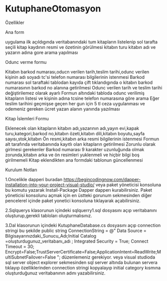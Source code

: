 # KutuphaneOtomasyon
Özellikler

Ana form

uygulama ilk açıldıgında veritabanındaki tum kitapların listelenip sol tarafta seçili kitap kaydının resmi ve özetinin görülmesi
kitabın turu kitabın adı ve yazarın adına gore arama yapılması

Odunc verme formu

Kitabın barkod numarası,oducn verilen tarih,teslim tarihi,odunc verilen kişinin adı soyadı tc'si telefon numarası bilgilerinin istenmesi
Barkod numarası sol taraftaki tablodan kayıda çift tıklandıgında o kitabın barkod numarasının barkod no alanına getirilmesi
Odunc verilen tarih ve teslim tarihi değiştirilemez olarak ayarlı
Formun altındaki tabloda odunc verilimiş kitapların listesi ve kişinin adına tcsine telefon numarasına göre arama
Eğer teslim tarihini geçmişse geçen her gun için 5 tl ceza uygulanması ve odemeniz gereken ücret yazan alanın yanında yazılması

Kitap İslemleri Formu

Eklenecek olan kitapların kitabın adı,yazarının adı,yayın evi,kapak turu,kategori,barkod no,kitabın özeti,kitabın dili,kitabın boyutu,sayfa sayısı,stok,kitabın Ön resmi,kitabın arka resmi bilgilerinin istenmesi
Formun alt tarafında veritabanında kayıtlı olan kitapların getirilmesi
Zorunlu olarak girlmesi gerekenler
Barkod numarası 9 karakter uzunluğunda olmak zorunda,kitabın arka ve ön resimleri yuklenmeli ve hiçbir bilgi boş girilmemeli
Kitap eklendikten ana formdaki tablonun güncellenmesi

Kurulum Notları

1.Oncelikle dapperi buradan  https://begincodingnow.com/dapper-installation-into-your-project-visual-studio/ veya paket yöneticisi konsoluna bu komutu yazarak Install-Package Dapper dapperı kurabilirsiniz.
Paket yöneticisi konsolunu açmak için en üstteki gorunum sekmesinden diğer pencelerel içinde paket yonetici konsoluna tıklayarak açabilirsiniz.

2.Sqlquerys klasorunun içindeki sqlquerry1.sql dosyasını açıp veritabanını oluşturup,gerekli tabloları oluşturmalısınız.

3.Dal klasorunun içindeki KutuphaneDatabase.cs dosyasını açıp connection stringi bu şekilde public string ConnectionString = @"
        Data Source = Bilgisayarınızdaki_Sunucu_Adı;Initial Catalog =oluşturdugunuz_veritabanı_adı ; Integrated Security = True; Connect Timeout = 30; Encrypt=False;TrustServerCertificate=False;ApplicationIntent=ReadWrite;MultiSubnetFailover=False
            "; 
düzenlemeniz gerekiyor.
veya visual studioda sql server object explorer sekmesinden sql server altında bulunan servera tıklayıp özelliklerinden connection stringi kopyalayıp initial category kısmına oluşturduğunuz veritabanının adını yazabilirsiniz.


